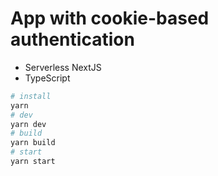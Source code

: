 # App with cookie-based authentication

- Serverless NextJS
- TypeScript

```bash
# install
yarn
# dev
yarn dev
# build
yarn build
# start
yarn start
```